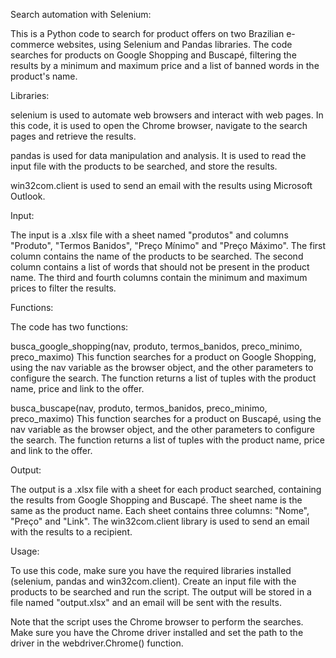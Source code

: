Search automation with Selenium:

This is a Python code to search for product offers on two Brazilian e-commerce websites, using Selenium and Pandas libraries. The code searches for products on Google Shopping and Buscapé, filtering the results by a minimum and maximum price and a list of banned words in the product's name.

Libraries:

selenium is used to automate web browsers and interact with web pages. In this code, it is used to open the Chrome browser, navigate to the search pages and retrieve the results.

pandas is used for data manipulation and analysis. It is used to read the input file with the products to be searched, and store the results.

win32com.client is used to send an email with the results using Microsoft Outlook.

Input:

The input is a .xlsx file with a sheet named "produtos" and columns "Produto", "Termos Banidos", "Preço Mínimo" and "Preço Máximo". The first column contains the name of the products to be searched. The second column contains a list of words that should not be present in the product name. The third and fourth columns contain the minimum and maximum prices to filter the results.

Functions:

The code has two functions:

busca_google_shopping(nav, produto, termos_banidos, preco_minimo, preco_maximo)
This function searches for a product on Google Shopping, using the nav variable as the browser object, and the other parameters to configure the search. The function returns a list of tuples with the product name, price and link to the offer.

busca_buscape(nav, produto, termos_banidos, preco_minimo, preco_maximo)
This function searches for a product on Buscapé, using the nav variable as the browser object, and the other parameters to configure the search. The function returns a list of tuples with the product name, price and link to the offer.

Output:

The output is a .xlsx file with a sheet for each product searched, containing the results from Google Shopping and Buscapé. The sheet name is the same as the product name. Each sheet contains three columns: "Nome", "Preço" and "Link". The win32com.client library is used to send an email with the results to a recipient.

Usage:

To use this code, make sure you have the required libraries installed (selenium, pandas and win32com.client). Create an input file with the products to be searched and run the script. The output will be stored in a file named "output.xlsx" and an email will be sent with the results.

Note that the script uses the Chrome browser to perform the searches. Make sure you have the Chrome driver installed and set the path to the driver in the webdriver.Chrome() function.
